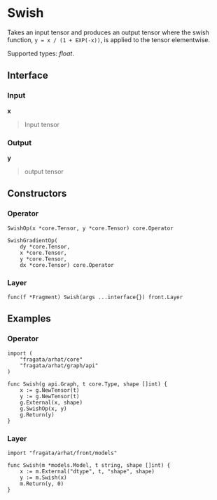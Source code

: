 
# Swish

Takes an input tensor and produces an output tensor where the swish function, 
`y = x / (1 + EXP(-x))`, is applied to the tensor elementwise.

Supported types: *float*.

## Interface

### Input

**x**

>Input tensor

### Output

**y**

>output tensor

## Constructors

### Operator


```
SwishOp(x *core.Tensor, y *core.Tensor) core.Operator

SwishGradientOp(
    dy *core.Tensor,
    x *core.Tensor,
    y *core.Tensor,
    dx *core.Tensor) core.Operator
```


### Layer


```
func(f *Fragment) Swish(args ...interface{}) front.Layer
```


## Examples

### Operator


```
import (
    "fragata/arhat/core"
    "fragata/arhat/graph/api"
)

func Swish(g api.Graph, t core.Type, shape []int) {
    x := g.NewTensor(t)
    y := g.NewTensor(t)
    g.External(x, shape)
    g.SwishOp(x, y)
    g.Return(y)
}
```


### Layer


```
import "fragata/arhat/front/models"

func Swish(m *models.Model, t string, shape []int) {
    x := m.External("dtype", t, "shape", shape)
    y := m.Swish(x)
    m.Return(y, 0)
}
```

